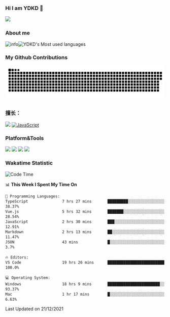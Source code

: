 ### Hi I am YDKD 👋

![](https://visitor-badge.glitch.me/badge?page_id=YDKD.readme)

### About me
![info](https://github-readme-stats.vercel.app/api?username=YDKD&show_icons=true&theme=cobalt)![YDKD's Most used languages](https://github-readme-stats.vercel.app/api/top-langs/?username=YDKD&layout=compact&hide_border=true&langs_count=8)

### My Github Contributions
![](https://raw.githubusercontent.com/YDKD/YDKD/main/assets/github-contribution-grid-snake.svg)

### 擅长：<br />
[![](https://img.shields.io/badge/-Vue.js-007396?style=flat-square&logo=Vue.js&logoColor=#4FC08D)](https://cn.vuejs.org/)
[![JavaScript](https://img.shields.io/badge/-JavaScript-f7e018?style=flat-square&logo=javascript&logoColor=white)]()

### Platform&Tools <br/>

[![]( https://img.shields.io/badge/macOS-Big%20Sur-292e33?style=flat-square&logo=apple&logoColor=ffffff )]() [![](https://img.shields.io/badge/Windows-10-2376bc?style=flat-square&logo=windows&logoColor=ffffff)]() [![]( https://img.shields.io/badge/IDE-Visual%20Studio%20Code-blue?style=flat-square&logo=visual-studio-code&logoColor=ffffff )]() [![]( https://img.shields.io/badge/iPhone-12-999999?style=flat-square&logo=apple&logoColor=ffffff)]() <br />

### Wakatime Statistic
<!--START_SECTION:waka-->
![Code Time](http://img.shields.io/badge/Code%20Time-254%20hrs%2012%20mins-blue)

📊 **This Week I Spent My Time On** 

```text
💬 Programming Languages: 
TypeScript               7 hrs 27 mins       █████████░░░░░░░░░░░░░░░░   38.37% 
Vue.js                   5 hrs 32 mins       ███████░░░░░░░░░░░░░░░░░░   28.54% 
JavaScript               2 hrs 30 mins       ███░░░░░░░░░░░░░░░░░░░░░░   12.91% 
Markdown                 2 hrs 13 mins       ██░░░░░░░░░░░░░░░░░░░░░░░   11.47% 
JSON                     43 mins             █░░░░░░░░░░░░░░░░░░░░░░░░   3.7%

🔥 Editors: 
VS Code                  19 hrs 26 mins      █████████████████████████   100.0%

💻 Operating System: 
Windows                  18 hrs 9 mins       ███████████████████████░░   93.37% 
Mac                      1 hr 17 mins        █░░░░░░░░░░░░░░░░░░░░░░░░   6.63%

```


 Last Updated on 21/12/2021
<!--END_SECTION:waka-->

<!--
**YDKD/YDKD** is a ✨ _special_ ✨ repository because its `README.md` (this file) appears on your GitHub profile.

Here are some ideas to get you started:

- 🔭 I’m currently working on ...
- 🌱 I’m currently learning ...
- 👯 I’m looking to collaborate on ...
- 🤔 I’m looking for help with ...
- 💬 Ask me about ...
- 📫 How to reach me: ...
- 😄 Pronouns: ...
- ⚡ Fun fact: ...
-->
